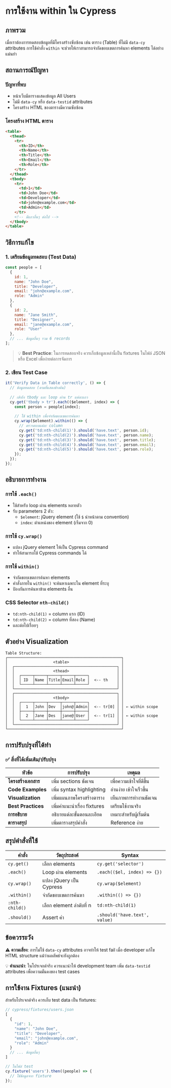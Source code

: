 # การใช้งาน within ใน Cypress

## ภาพรวม
เมื่อเราต้องการทดสอบข้อมูลที่มีโครงสร้างซับซ้อน เช่น ตาราง (Table) ที่ไม่มี `data-cy` attributes การใช้คำสั่ง `within` จะช่วยให้เราสามารถจำกัดขอบเขตการค้นหา elements ได้อย่างแม่นยำ

## สถานการณ์ปัญหา

### ปัญหาที่พบ
- หน้าเว็บมีตารางแสดงข้อมูล All Users
- ไม่มี `data-cy` หรือ `data-testid` attributes
- โครงสร้าง HTML ของตารางมีความซับซ้อน

### โครงสร้าง HTML ตาราง
```html
<table>
  <thead>
    <tr>
      <th>ID</th>
      <th>Name</th>
      <th>Title</th>
      <th>Email</th>
      <th>Role</th>
    </tr>
  </thead>
  <tbody>
    <tr>
      <td>1</td>
      <td>John Doe</td>
      <td>Developer</td>
      <td>john@example.com</td>
      <td>Admin</td>
    </tr>
    <!-- มีแถวอื่นๆ ต่อไป -->
  </tbody>
</table>
```

## วิธีการแก้ไข

### 1. เตรียมข้อมูลทดสอบ (Test Data)

```javascript
const people = [
  {
    id: 1,
    name: "John Doe",
    title: "Developer",
    email: "john@example.com",
    role: "Admin"
  },
  {
    id: 2,
    name: "Jane Smith",
    title: "Designer",
    email: "jane@example.com",
    role: "User"
  },
  // ... ข้อมูลอื่นๆ รวม 6 records
];
```

> 💡 **Best Practice**: ในการทดสอบจริง ควรเก็บข้อมูลเหล่านี้เป็น fixtures ในไฟล์ JSON หรือ Excel เพื่อง่ายต่อการจัดการ

### 2. เขียน Test Case

```javascript
it('Verify Data in Table correctly', () => {
  // ข้อมูลทดสอบ (ตามที่แสดงข้างต้น)
  
  // เข้าถึง tbody และ loop ผ่าน tr แต่ละแถว
  cy.get('tbody > tr').each(($element, index) => {
    const person = people[index];
    
    // ใช้ within เพื่อจำกัดขอบเขตการค้นหา
    cy.wrap($element).within(() => {
      // ตรวจสอบแต่ละ column
      cy.get('td:nth-child(1)').should('have.text', person.id);
      cy.get('td:nth-child(2)').should('have.text', person.name);
      cy.get('td:nth-child(3)').should('have.text', person.title);
      cy.get('td:nth-child(4)').should('have.text', person.email);
      cy.get('td:nth-child(5)').should('have.text', person.role);
    });
  });
});
```

## อธิบายการทำงาน

### การใช้ `.each()`
- ใช้สำหรับ loop ผ่าน elements หลายตัว
- รับ parameters 2 ตัว:
  - `$element`: jQuery element (ใช้ `$` นำหน้าตาม convention)
  - `index`: ตำแหน่งของ element (เริ่มจาก 0)

### การใช้ `cy.wrap()`
- แปลง jQuery element ให้เป็น Cypress command
- ทำให้สามารถใช้ Cypress commands ได้

### การใช้ `within()`
- จำกัดขอบเขตการค้นหา elements
- คำสั่งภายใน `within()` จะค้นหาเฉพาะใน element ที่ระบุ
- ป้องกันการค้นหาข้าม elements อื่น

### CSS Selector `nth-child()`
- `td:nth-child(1)` = column แรก (ID)
- `td:nth-child(2)` = column ที่สอง (Name)
- และต่อไปเรื่อยๆ

## ตัวอย่าง Visualization

```
Table Structure:
┌──────────────────────────────────────────────────┐
│                    <table>                       │
│  ┌─────────────────────────────────────────────┐ │
│  │                 <thead>                     │ │
│  │  ┌─────┬─────┬─────┬─────┬─────┐            │ │
│  │  │ ID  │Name │Title│Email│Role │  <-- th    │ │
│  │  └─────┴─────┴─────┴─────┴─────┘            │ │
│  └─────────────────────────────────────────────┘ │
│  ┌─────────────────────────────────────────────┐ │
│  │                 <tbody>                     │ │
│  │  ┌─────┬─────┬─────┬─────┬─────┐            │ │
│  │  │  1  │John │Dev  │john@│Admin│  <-- tr[0] │ │ ← within scope
│  │  ├─────┼─────┼─────┼─────┼─────┤            │ │
│  │  │  2  │Jane │Des  │jane@│User │  <-- tr[1] │ │ ← within scope
│  │  └─────┴─────┴─────┴─────┴─────┘            │ │
│  └─────────────────────────────────────────────┘ │
└──────────────────────────────────────────────────┘
```

## การปรับปรุงที่ได้ทำ

### ✅ สิ่งที่ได้เพิ่มเติม/ปรับปรุง

| หัวข้อ | การปรับปรุง | เหตุผล |
|--------|-------------|--------|
| **โครงสร้างเอกสาร** | เพิ่ม sections ชัดเจน | เพื่อความเข้าใจที่ดีขึ้น |
| **Code Examples** | เพิ่ม syntax highlighting | อ่านง่าย เข้าใจเร็วขึ้น |
| **Visualization** | เพิ่มแผนภาพโครงสร้างตาราง | เห็นภาพการทำงานชัดเจน |
| **Best Practices** | เพิ่มคำแนะนำเรื่อง fixtures | เตรียมใช้งานจริง |
| **การอธิบาย** | อธิบายแต่ละขั้นตอนละเอียด | เหมาะสำหรับผู้เริ่มต้น |
| **ตารางสรุป** | เพิ่มตารางสรุปคำสั่ง | Reference ง่าย |

## สรุปคำสั่งที่ใช้

| คำสั่ง | วัตถุประสงค์ | Syntax |
|--------|-------------|--------|
| `cy.get()` | เลือก elements | `cy.get('selector')` |
| `.each()` | Loop ผ่าน elements | `.each(($el, index) => {})` |
| `cy.wrap()` | แปลง jQuery เป็น Cypress | `cy.wrap($element)` |
| `.within()` | จำกัดขอบเขตการค้นหา | `.within(() => {})` |
| `:nth-child()` | เลือก element ลำดับที่ n | `td:nth-child(1)` |
| `.should()` | Assert ค่า | `.should('have.text', value)` |

## ข้อควรระวัง

⚠️ **ความเสี่ยง**: การไม่ใช้ `data-cy` attributes อาจทำให้ test fail เมื่อ developer แก้ไข HTML structure แม้ว่าผลลัพธ์จะยังถูกต้อง

💡 **คำแนะนำ**: ในโปรเจกต์จริง ควรแนะนำให้ development team เพิ่ม `data-testid` attributes เพื่อความมั่นคงของ test cases

## การใช้งาน Fixtures (แนะนำ)

สำหรับโปรเจกต์จริง ควรเก็บ test data เป็น fixtures:

```javascript
// cypress/fixtures/users.json
[
  {
    "id": 1,
    "name": "John Doe",
    "title": "Developer",
    "email": "john@example.com",
    "role": "Admin"
  }
  // ... ข้อมูลอื่นๆ
]

// ในไฟล์ test
cy.fixture('users').then((people) => {
  // ใช้ข้อมูลจาก fixture
});
```

